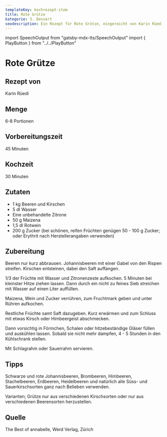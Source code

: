 ```yaml
---
templateKey: kochrezept-item
title: Rote Grütze
kategorie: 3. Dessert
seodescription: Ein Rezept für Rote Grütze, eingereicht von Karin Rüedi.
---
```

import SpeechOutput from "gatsby-mdx-tts/SpeechOutput"
import { PlayButton } from "../../PlayButton"

<SpeechOutput id="kochrezept-karin-ruedi-rote-gruetze" customPlayButton={PlayButton}>

# Rote Grütze

## Rezept von

Karin Rüedi

## Menge

6-8 Portionen

## Vorbereitungszeit

45 Minuten

## Kochzeit

30 Minuten


## Zutaten

* 1 kg Beeren und Kirschen
* 5 dl Wasser
* Eine unbehandelte Zitrone
* 50 g Maizena
* 1,5 dl Rotwein
* 200 g Zucker (bei schönen, reifen Früchten genügen 50 - 100 g Zucker; oder Erythrit
 nach Herstellerangaben verwenden) 

## Zubereitung

Beeren nur kurz abbrausen. Johannisbeeren mit einer Gabel von den Rispen streifen.
 Kirschen entsteinen, dabei den Saft auffangen. 

1/3 der Früchte mit Wasser und
 Zitronenzeste aufkochen. 5 Minuten bei kleinster Hitze ziehen lassen. Dann durch ein
 nicht zu feines Sieb streichen mit Wasser auf einen Liter auffüllen. 

Maizena, Wein und
 Zucker verrühren, zum Fruchtmark geben und unter Rühren aufkochen. 

Restliche
 Früchte samt Saft dazugeben. Kurz erwärmen und zum Schluss mit etwas Kirsch oder
 Himbeergeist abschmecken. 

Dann vorsichtig in Förmchen, Schalen oder hitzebeständige Gläser füllen und auskühlen lassen. Sobald sie nicht mehr dampfen, 4 - 5
 Stunden in den Kühlschrank stellen. 

Mit Schlagrahm oder Sauerrahm servieren.

## Tipps

Schwarze und rote Johannisbeeren, Brombeeren, Himbeeren, Stachelbeeren,
 Erdbeeren, Heidelbeeren und natürlich alle Süss- und Sauerkirschsorten ganz nach
 Belieben verwenden. 

Varianten; Grütze nur aus verschiedenen Kirschsorten oder nur
 aus verschiedenen Beerensorten herzustellen. 

## Quelle

The Best of annabelle, Werd Verlag, Zürich
</SpeechOutput>